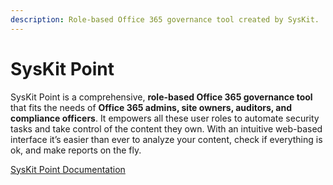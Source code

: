```yaml
---
description: Role-based Office 365 governance tool created by SysKit.
---
```


# SysKit Point

SysKit Point is a comprehensive, **role-based Office 365 governance tool** that fits the needs of **Office 365 admins, site owners, auditors, and compliance officers**. It empowers all these user roles to automate security tasks and take control of the content they own. With an intuitive web-based interface it’s easier than ever to analyze your content, check if everything is ok, and make reports on the fly.

[SysKit Point Documentation](https://docs.syskit.com/point/)
